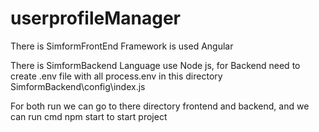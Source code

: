 # userprofileManager

There is SimformFrontEnd Framework is used Angular

There is SimformBackend Language use Node js, for Backend need to create .env file with all process.env in this directory SimformBackend\config\index.js 


For both run we can go to there directory frontend and backend, and we can run cmd npm start to start project